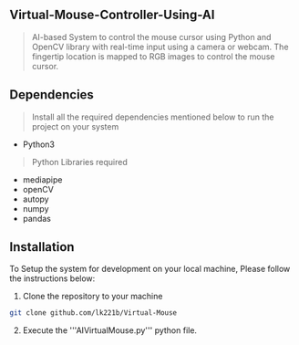 ## Virtual-Mouse-Controller-Using-AI
> AI-based System to control the mouse cursor using Python and OpenCV library with real-time input using a camera or webcam.
The fingertip location is mapped to RGB images to control the mouse cursor.

## Dependencies
> Install all the required dependencies mentioned below to run the project on your system
* Python3

> Python Libraries required
* mediapipe
* openCV
* autopy
* numpy
* pandas

## Installation
To Setup the system for development on your local machine, Please follow the instructions below: 

1. Clone the repository to your machine
  ```bash
  git clone github.com/lk221b/Virtual-Mouse
  ```
2. Execute the '''AIVirtualMouse.py''' python file.
